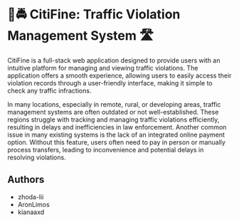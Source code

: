 # 🚦🚔 CitiFine: Traffic Violation Management System 🛣️

CitiFine is a full-stack web application designed to provide users with an intuitive platform for managing and viewing traffic violations. The application offers a smooth experience, allowing users to easily access their violation records through a user-friendly interface, making it simple to check any traffic infractions.
  
In many locations, especially in remote, rural, or developing areas, traffic management systems are often outdated or not well-established. These regions struggle with tracking and managing traffic violations efficiently, resulting in delays and inefficiencies in law enforcement. Another common issue in many existing systems is the lack of an integrated online payment option. Without this feature, users often need to pay in person or manually process transfers, leading to inconvenience and potential delays in resolving violations.

## Authors

- zhoda-lii
- AronLimos
- kianaaxd
